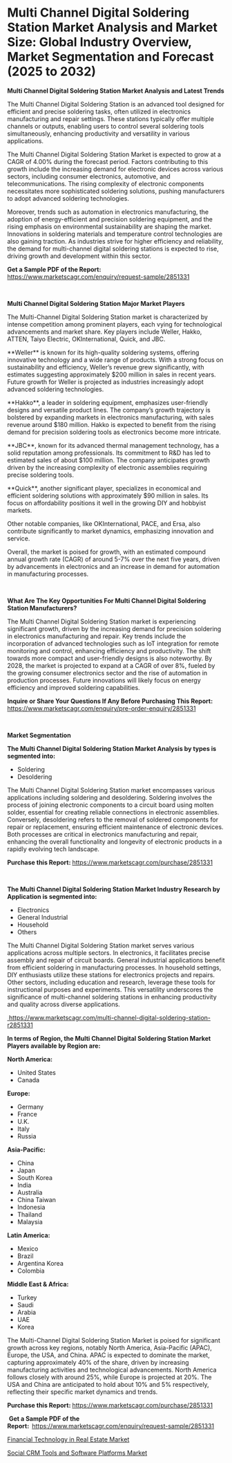 <p><h1>Multi Channel Digital Soldering Station Market Analysis and Market Size: Global Industry Overview, Market Segmentation and Forecast (2025 to 2032)</h1></p><p><strong>Multi Channel Digital Soldering Station Market Analysis and Latest Trends</strong></p>
<p><p>The Multi Channel Digital Soldering Station is an advanced tool designed for efficient and precise soldering tasks, often utilized in electronics manufacturing and repair settings. These stations typically offer multiple channels or outputs, enabling users to control several soldering tools simultaneously, enhancing productivity and versatility in various applications.</p><p>The Multi Channel Digital Soldering Station Market is expected to grow at a CAGR of 4.00% during the forecast period. Factors contributing to this growth include the increasing demand for electronic devices across various sectors, including consumer electronics, automotive, and telecommunications. The rising complexity of electronic components necessitates more sophisticated soldering solutions, pushing manufacturers to adopt advanced soldering technologies.</p><p>Moreover, trends such as automation in electronics manufacturing, the adoption of energy-efficient and precision soldering equipment, and the rising emphasis on environmental sustainability are shaping the market. Innovations in soldering materials and temperature control technologies are also gaining traction. As industries strive for higher efficiency and reliability, the demand for multi-channel digital soldering stations is expected to rise, driving growth and development within this sector.</p></p>
<p><strong>Get a Sample PDF of the Report:&nbsp;</strong> <a href="https://www.marketscagr.com/enquiry/request-sample/2851331?utm_campaign=1902&utm_medium=2&utm_source=Github&utm_content=ia&utm_term=11032025&utm_id=multi-channel-digital-soldering-station">https://www.marketscagr.com/enquiry/request-sample/2851331</a></p>
<p>&nbsp;</p>
<p><strong>Multi Channel Digital Soldering Station Major Market Players</strong></p>
<p><p>The Multi-Channel Digital Soldering Station market is characterized by intense competition among prominent players, each vying for technological advancements and market share. Key players include Weller, Hakko, ATTEN, Taiyo Electric, OKInternational, Quick, and JBC. </p><p>**Weller** is known for its high-quality soldering systems, offering innovative technology and a wide range of products. With a strong focus on sustainability and efficiency, Weller’s revenue grew significantly, with estimates suggesting approximately $200 million in sales in recent years. Future growth for Weller is projected as industries increasingly adopt advanced soldering technologies.</p><p>**Hakko**, a leader in soldering equipment, emphasizes user-friendly designs and versatile product lines. The company’s growth trajectory is bolstered by expanding markets in electronics manufacturing, with sales revenue around $180 million. Hakko is expected to benefit from the rising demand for precision soldering tools as electronics become more intricate.</p><p>**JBC**, known for its advanced thermal management technology, has a solid reputation among professionals. Its commitment to R&D has led to estimated sales of about $100 million. The company anticipates growth driven by the increasing complexity of electronic assemblies requiring precise soldering tools.</p><p>**Quick**, another significant player, specializes in economical and efficient soldering solutions with approximately $90 million in sales. Its focus on affordability positions it well in the growing DIY and hobbyist markets.</p><p>Other notable companies, like OKInternational, PACE, and Ersa, also contribute significantly to market dynamics, emphasizing innovation and service. </p><p>Overall, the market is poised for growth, with an estimated compound annual growth rate (CAGR) of around 5-7% over the next five years, driven by advancements in electronics and an increase in demand for automation in manufacturing processes.</p></p>
<p>&nbsp;</p>
<p><strong>What Are The Key Opportunities For Multi Channel Digital Soldering Station Manufacturers?</strong></p>
<p><p>The Multi Channel Digital Soldering Station market is experiencing significant growth, driven by the increasing demand for precision soldering in electronics manufacturing and repair. Key trends include the incorporation of advanced technologies such as IoT integration for remote monitoring and control, enhancing efficiency and productivity. The shift towards more compact and user-friendly designs is also noteworthy. By 2028, the market is projected to expand at a CAGR of over 8%, fueled by the growing consumer electronics sector and the rise of automation in production processes. Future innovations will likely focus on energy efficiency and improved soldering capabilities.</p></p>
<p><strong>Inquire or Share Your Questions If Any Before Purchasing This Report:</strong> <a href="https://www.marketscagr.com/enquiry/pre-order-enquiry/2851331?utm_campaign=1902&utm_medium=2&utm_source=Github&utm_content=ia&utm_term=11032025&utm_id=multi-channel-digital-soldering-station">https://www.marketscagr.com/enquiry/pre-order-enquiry/2851331</a></p>
<p>&nbsp;</p>
<p><strong>Market Segmentation</strong></p>
<p><strong>The Multi Channel Digital Soldering Station Market Analysis by types is segmented into:</strong></p>
<p><ul><li>Soldering</li><li>Desoldering</li></ul></p>
<p><p>The Multi Channel Digital Soldering Station market encompasses various applications including soldering and desoldering. Soldering involves the process of joining electronic components to a circuit board using molten solder, essential for creating reliable connections in electronic assemblies. Conversely, desoldering refers to the removal of soldered components for repair or replacement, ensuring efficient maintenance of electronic devices. Both processes are critical in electronics manufacturing and repair, enhancing the overall functionality and longevity of electronic products in a rapidly evolving tech landscape.</p></p>
<p><strong>Purchase this Report:&nbsp;</strong><a href="https://www.marketscagr.com/purchase/2851331?utm_campaign=1902&utm_medium=2&utm_source=Github&utm_content=ia&utm_term=11032025&utm_id=multi-channel-digital-soldering-station">https://www.marketscagr.com/purchase/2851331</a></p>
<p>&nbsp;</p>
<p><strong>The Multi Channel Digital Soldering Station Market Industry Research by Application is segmented into:</strong></p>
<p><ul><li>Electronics</li><li>General Industrial</li><li>Household</li><li>Others</li></ul></p>
<p><p>The Multi Channel Digital Soldering Station market serves various applications across multiple sectors. In electronics, it facilitates precise assembly and repair of circuit boards. General industrial applications benefit from efficient soldering in manufacturing processes. In household settings, DIY enthusiasts utilize these stations for electronics projects and repairs. Other sectors, including education and research, leverage these tools for instructional purposes and experiments. This versatility underscores the significance of multi-channel soldering stations in enhancing productivity and quality across diverse applications.</p></p>
<p><a href="https://www.marketscagr.com/multi-channel-digital-soldering-station-r2851331?utm_campaign=1902&utm_medium=2&utm_source=Github&utm_content=ia&utm_term=11032025&utm_id=multi-channel-digital-soldering-station">&nbsp;https://www.marketscagr.com/multi-channel-digital-soldering-station-r2851331</a></p>
<p><strong>In terms of Region, the Multi Channel Digital Soldering Station Market Players available by Region are:</strong></p>
<p>
    <p> <strong> North America: </strong>
        <ul>
            <li>United States</li>
            <li>Canada</li>
        </ul>
        </p> 
    <p> <strong> Europe: </strong>
        <ul>
            <li>Germany</li>
            <li>France</li>
            <li>U.K.</li>
            <li>Italy</li>
            <li>Russia</li>
        </ul>
        </p> 
    <p> <strong> Asia-Pacific: </strong>
        <ul>
            <li>China</li>
            <li>Japan</li>
            <li>South Korea</li>
            <li>India</li>
            <li>Australia</li>
            <li>China Taiwan</li>
            <li>Indonesia</li>
            <li>Thailand</li>
            <li>Malaysia</li>
        </ul>
        </p> 
    <p> <strong> Latin America: </strong>
        <ul>
            <li>Mexico</li>
            <li>Brazil</li>
            <li>Argentina Korea</li>
            <li>Colombia</li>
        </ul>
        </p> 
    <p> <strong> Middle East & Africa: </strong>
        <ul>
            <li>Turkey</li>
            <li>Saudi</li>
            <li>Arabia</li>
            <li>UAE</li>
            <li>Korea</li>
        </ul>
    </p>
    </p>
<p><p>The Multi-Channel Digital Soldering Station Market is poised for significant growth across key regions, notably North America, Asia-Pacific (APAC), Europe, the USA, and China. APAC is expected to dominate the market, capturing approximately 40% of the share, driven by increasing manufacturing activities and technological advancements. North America follows closely with around 25%, while Europe is projected at 20%. The USA and China are anticipated to hold about 10% and 5% respectively, reflecting their specific market dynamics and trends.</p></p>
<p><strong>Purchase this Report: </strong><a href="https://www.marketscagr.com/purchase/2851331?utm_campaign=1902&utm_medium=2&utm_source=Github&utm_content=ia&utm_term=11032025&utm_id=multi-channel-digital-soldering-station">https://www.marketscagr.com/purchase/2851331</a></p>
<p>&nbsp;<strong>Get a Sample PDF of the Report:&nbsp;&nbsp;</strong><a href="https://www.marketscagr.com/enquiry/request-sample/2851331?utm_campaign=1902&utm_medium=2&utm_source=Github&utm_content=ia&utm_term=11032025&utm_id=multi-channel-digital-soldering-station">https://www.marketscagr.com/enquiry/request-sample/2851331</a></p>
<p><strong></strong></p>
<p><p><a href="https://github.com/pupunhez/Market-Research-Report-List-1/blob/main/financial-technology-in-real-estate-market.md?utm_campaign=1902&utm_medium=2&utm_source=Github&utm_content=ia&utm_term=11032025&utm_id=multi-channel-digital-soldering-station">Financial Technology in Real Estate Market</a></p><p><a href="https://github.com/gaiusmelyna/Market-Research-Report-List-1/blob/main/social-crm-tools-and-software-platforms-market.md?utm_campaign=1902&utm_medium=2&utm_source=Github&utm_content=ia&utm_term=11032025&utm_id=multi-channel-digital-soldering-station">Social CRM Tools and Software Platforms Market</a></p></p>